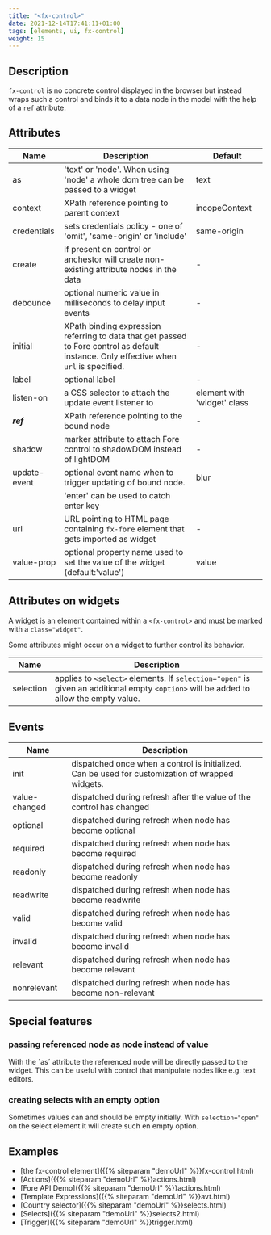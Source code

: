 ```yaml
---
title: "<fx-control>"
date: 2021-12-14T17:41:11+01:00
tags: [elements, ui, fx-control]
weight: 15   
---
```

## Description

`fx-control` is no concrete control displayed in the browser but
instead wraps such a control and binds it to a data node in the model with the help of a `ref` attribute.



## Attributes

| Name         | Description | Default |
|--------------|-------------|---|
| as           | 'text' or 'node'. When using 'node' a whole dom tree can be passed to a widget | text |  
| context      | XPath reference pointing to parent context | incopeContext |
| credentials | sets credentials policy - one of 'omit', 'same-origin' or 'include' | same-origin |
| create       | if present on control or anchestor will create non-existing attribute nodes in the data | - | 
| debounce     | optional numeric value in milliseconds to delay input events | - |
| initial      | XPath binding expression referring to data that get passed to Fore control as default instance. Only effective when `url` is specified. | - |
| label        | optional label | - |
| listen-on    | a CSS selector to attach the update event listener to  | element with 'widget' class | - | 
| ***ref***    | XPath reference pointing to the bound node | - |
| shadow       | marker attribute to attach Fore control to shadowDOM instead of lightDOM | - |
| update-event | optional event name when to trigger updating of bound node. | blur |
|              | 'enter' can be used to catch enter key | |
| url          | URL pointing to HTML page containing `fx-fore` element that gets imported as widget | - |
| value-prop   | optional property name used to set the value of the widget (default:'value') | value |

## Attributes on widgets

A widget is an element contained within a `<fx-control>` and must be marked
with a `class="widget"`.

Some attributes might occur on a widget to further control its behavior.

| Name | Description |
| ---- | --- |
| selection | applies to `<select>` elements. If `selection="open"` is given an additional empty `<option>` will be added to allow the empty value.
## Events

| Name | Description |
|------|-------------|
| init | dispatched once when a control is initialized. Can be used for customization of wrapped widgets. |
| value-changed | dispatched during refresh after the value of the control has changed |
| optional | dispatched during refresh when node has become optional |
| required | dispatched during refresh when node has become required |
| readonly | dispatched during refresh when node has become readonly |
| readwrite | dispatched during refresh when node has become readwrite |
| valid | dispatched during refresh when node has become valid |
| invalid | dispatched during refresh when node has become invalid |
| relevant | dispatched during refresh when node has become relevant |
| nonrelevant | dispatched during refresh when node has become non-relevant |

## Special features

### passing referenced node as node instead of value

With the ´as´ attribute the referenced node will be directly
passed to the widget. This can be useful with control that manipulate 
nodes like e.g. text editors.

### creating selects with an empty option

Sometimes values can and should be empty initially. With `selection="open"` on
the select element it will create such en empty option.

## Examples
* [the fx-control element]({{% siteparam "demoUrl" %}}fx-control.html)
* [Actions]({{% siteparam "demoUrl" %}}actions.html)
* [Fore API Demo]({{% siteparam "demoUrl" %}}actions.html)
* [Template Expressions]({{% siteparam "demoUrl" %}}avt.html)
* [Country selector]({{% siteparam "demoUrl" %}}selects.html)
* [Selects]({{% siteparam "demoUrl" %}}selects2.html)
* [Trigger]({{% siteparam "demoUrl" %}}trigger.html)






